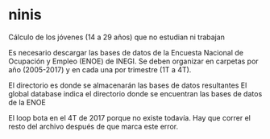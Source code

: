 # ninis
Cálculo de los jóvenes (14 a 29 años) que no estudian ni trabajan

Es necesario descargar las bases de datos de la Encuesta Nacional de Ocupación y Empleo (ENOE) de INEGI.
Se deben organizar en carpetas por año (2005-2017) y en cada una por trimestre (1T a 4T).

El directorio es donde se almacenarán las bases de datos resultantes
El global database indica el directorio donde se encuentran las bases de datos de la ENOE

El loop bota en el 4T de 2017 porque no existe todavía.
Hay que correr el resto del archivo después de que marca este error.
